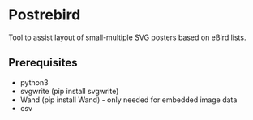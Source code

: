 # Postrebird

Tool to assist layout of small-multiple SVG posters based on eBird lists.

## Prerequisites

- python3
- svgwrite (pip install svgwrite)
- Wand (pip install Wand) - only needed for embedded image data
- csv
